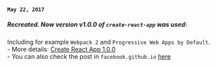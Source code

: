 #### `May 22, 2017`

##### Recreated. Now version v1.0.0 of `create-react-app` was used:
Including for example `Webpack 2` and `Progressive Web Apps by Default`. <br>
	- More details: [Create React App 1.0.0](https://github.com/facebookincubator/create-react-app) <br>
	- You can also check the post in `facebook.github.io` [here](https://facebook.github.io/react/blog/2017/05/18/whats-new-in-create-react-app.html)
